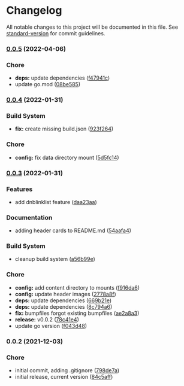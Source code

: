 # Changelog

All notable changes to this project will be documented in this file. See [standard-version](https://github.com/conventional-changelog/standard-version) for commit guidelines.

### [0.0.5](https://github.com/dnb-org/dnb-hugo-sitemap/compare/v0.0.4...v0.0.5) (2022-04-06)


### Chore

* **deps:** update dependencies ([f47941c](https://github.com/dnb-org/dnb-hugo-sitemap/commit/f47941c5625b5b0f3778437303ff6e966a150f82))
* update go.mod ([08be585](https://github.com/dnb-org/dnb-hugo-sitemap/commit/08be585091d7dfa7efb59e06a053b373d83a57ef))

### [0.0.4](https://github.com/dnb-org/dnb-hugo-sitemap/compare/v0.0.3...v0.0.4) (2022-01-31)


### Build System

* **fix:** create missing build.json ([923f264](https://github.com/dnb-org/dnb-hugo-sitemap/commit/923f264eb3c80def8ab1bb097545cbdf1b2a944e))


### Chore

* **config:** fix data directory mount ([5d5fc14](https://github.com/dnb-org/dnb-hugo-sitemap/commit/5d5fc14eba62ff53ef7502e3115bf7450cf76f1e))

### [0.0.3](https://github.com/dnb-org/dnb-hugo-sitemap/compare/v0.0.2...v0.0.3) (2022-01-31)


### Features

* add dnblinklist feature ([daa23aa](https://github.com/dnb-org/dnb-hugo-sitemap/commit/daa23aa808ac495154845e68395c581a47c13308))


### Documentation

* adding header cards to README.md ([54aafa4](https://github.com/dnb-org/dnb-hugo-sitemap/commit/54aafa46a378dca016296c166746ce315cb5223b))


### Build System

* cleanup build system ([a56b99e](https://github.com/dnb-org/dnb-hugo-sitemap/commit/a56b99e628b17ae6b953cab623dde7f08895b689))


### Chore

* **config:** add content directory to mounts ([f916da6](https://github.com/dnb-org/dnb-hugo-sitemap/commit/f916da64c348636754a4e2480575cfb0336e8f6a))
* **config:** update header images ([2778a8f](https://github.com/dnb-org/dnb-hugo-sitemap/commit/2778a8ffdcddc5d811f27ec13394baec49249f35))
* **deps:** update dependencies ([669b21e](https://github.com/dnb-org/dnb-hugo-sitemap/commit/669b21e746654b333efd62e4a2e5d1cba4b15461))
* **deps:** update dependencies ([8c794a6](https://github.com/dnb-org/dnb-hugo-sitemap/commit/8c794a62f28a16f7cc3f707e12504ca2680129d2))
* **fix:** bumpfiles forgot existing bumpfiles ([ae2a8a3](https://github.com/dnb-org/dnb-hugo-sitemap/commit/ae2a8a3e47609b09aedda2ec033d2ac47b5d6df0))
* **release:** v0.0.2 ([78c41e4](https://github.com/dnb-org/dnb-hugo-sitemap/commit/78c41e40b2cbe095a9662152e4b2f2d489c0cb83))
* update go version ([f043d48](https://github.com/dnb-org/dnb-hugo-sitemap/commit/f043d48ec4db64041b3118318fe89a46f1171e93))

### 0.0.2 (2021-12-03)


### Chore

* initial commit, adding .gitignore ([798de7a](https://github.com/dnb-org/dnb-hugo-sitemap/commit/798de7a61847bcf1a5d0a882a8d6c519b7984e85))
* initial release, current version ([84c5aff](https://github.com/dnb-org/dnb-hugo-sitemap/commit/84c5aff5a580cd2410117babef85721f703c1a9d))

